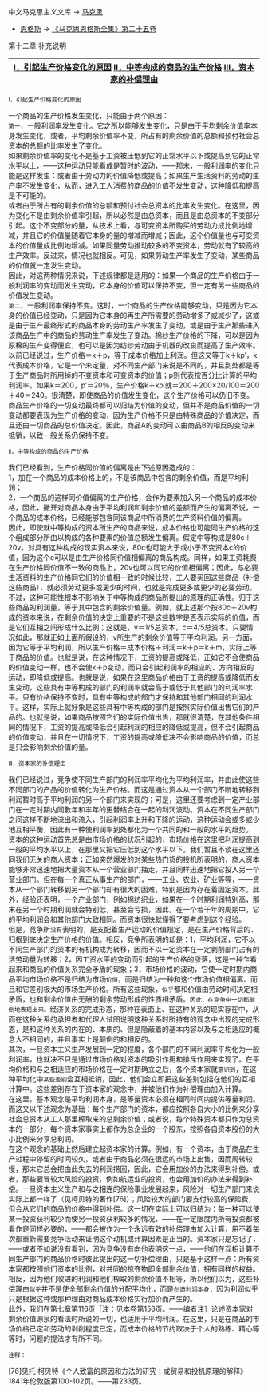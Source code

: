 中文马克思主义文库 -\> [马克思](https://www.marxists.org/chinese/marx/index.htm)
- [恩格斯](https://www.marxists.org/chinese/engels/index.htm) -\>
[《马克思恩格斯全集》第二十五卷](https://www.marxists.org/chinese/marx-engels/25/index.htm)

第十二章 补充说明

| [Ⅰ，引起生产价格变化的原因](https://www.marxists.org/chinese/marx-engels/25/013.htm#1) [Ⅱ，中等构成的商品的生产价格](https://www.marxists.org/chinese/marx-engels/25/013.htm#2) [Ⅲ，资本家的补偿理由](https://www.marxists.org/chinese/marx-engels/25/013.htm#3) |
|------------------------------------------------------------------------------------------------------------------------------------------------------------------------------------------------------------------------------------------------------------------|


  
  
  


`Ⅰ，引起生产价格变化的原因`

  
一个商品的生产价格发生变化，只能由于两个原因：  
`第一`，一般利润率发生变化。它之所以能够发生变化，只是由于平均剩余价值率本身发生变化，或者，平均剩余价值率不变，所占有的剩余价值的总额和预付社会总资本的总额的比率发生了变化。  
如果剩余价值率的变化不是基于工资被压低到它的正常水平以下或提高到它的正常水平以上，——这种运动只能看成是暂时的波动，——那末，一般利润率的变化只能是这样发生：或者由于劳动力的价值降低或提高；如果生产生活资料的劳动的生产率不发生变化，从而，进入工人消费的商品的价值不发生变动，这种降低和提高是不可能的。  
或者由于所占有的剩余价值的总额和预付社会总资本的比率发生变化。在这里，因为变化不是由剩余价值率引起，所以必然是由总资本，而且是由总资本的不变部分引起。这个不变部分的量，从技术上看，与可变资本所购买的劳动力成比例地增减，并且它的价值量随着它本身的量的增减而增减；因此，这个价值量也与可变资本的价值量成比例地增减。如果同量劳动推动较多的不变资本，劳动就有了较高的生产效率。反过来，情况也就相反。可见，如果劳动生产率发生了变动，某些商品的价值就一定发生变动。  
因此，对这两种情况来说，下述规律都是适用的：如果一个商品的生产价格由于一般利润率的变动而发生变动，它本身的价值可以保持不变，但一定有另一些商品的价值发生变动。  
`第二`，一般利润率保持不变。这时，一个商品的生产价格能够变动，只是因为它本身的价值已经变动，只是因为它本身的再生产所需要的劳动增多了或减少了，这或是由于生产最终形式的商品本身的劳动生产率发生了变动，或是由于生产那些进入该商品生产中的商品的劳动生产率发生了变动。棉纱生产价格的下降，可以是因为原棉的生产变得便宜，也可以是因为纺纱劳动由于机器的改良而提高了生产效率。  
以前已经说过，生产价格＝k＋p，等于成本价格加上利润。但这又等于k＋kp′，k代表成本价格，它是一个未定量，对不同生产部门来说是不同的，并且到处都是等于生产商品时所用掉的不变资本和可变资本的价值；p则代表按百分比计算的平均利润率。如果k＝200，p′＝20％，生产价格k＋kp′就＝200＋200×20/100＝200＋40＝240。很清楚，即使商品的价值发生变化，这个生产价格可以仍旧不变。  
商品生产价格的一切变动最终都可以归结为价值的变动，但并不是商品价值的一切变动都要表现为生产价格的变动，因为生产价格不只是由特殊商品的价值决定，而且还由一切商品的总价值决定。因此，商品A的变动可以由商品B的相反的变动来抵销，以致一般关系仍保持不变。  
  
  


`Ⅱ，中等构成的商品的生产价格`

  
我们已经看到，生产价格同价值的偏离是由下述原因造成的：  
1，加在一个商品的成本价格上的，不是该商品中包含的剩余价值，而是平均利润；  
2，一个商品的这样同价值偏离的生产价格，会作为要素加入另一个商品的成本价格，因此，撇开对商品本身由于平均利润和剩余价值的差额而产生的偏离不说，一个商品的成本价格，已经能够包含同该商品中所消费的生产资料价值的偏离。  
因此，即使就中等构成的资本所生产的商品来说，成本价格也可能同生产价格的这个组成部分所由以构成的各种要素的价值总额发生偏离。假定中等构成是80c＋20v。对具有这种构成的现实资本来说，80c也可能大于或小于不变资本c的价值，因为这个c可以是由生产价格同价值相偏离的商品构成。同样，如果工资耗费在生产价格同价值不一致的商品上，20v也可以同它的价值相偏离；因此，与必要生活资料的生产价格同它们的价值相一致的时候比较，工人要买回这些商品（补偿这些商品），就必须劳动更多或更少的时间，也就是完成更多或更少的必要劳动。  
不过，这种可能性根本不影响关于中等构成的商品所提出的原理的正确性。归于这些商品的利润量，等于其中包含的剩余价值量。例如，就上述那个按80c＋20v构成的资本来说，在剩余价值的决定上重要的不是这些数字是否表示实际的价值，而是它们互相之间形成什么比例；这就是，v＝1/5总资本，c＝4/5总资本。只要情况如此，那就正如上面所假设的，v所生产的剩余价值等于平均利润。另一方面，因为它等于平均利润，所以生产价格＝成本价格＋利润＝k＋p＝k＋m，实际上等于商品的价值。也就是说，在这种情况下，工资的提高或降低，正如它不会使商品的价值变动一样，也不会使k＋p变动，而只会引起利润率的相应的、方向相反的运动，即降低或提高。也就是说，如果在这里商品价格由于工资的提高或降低而发生变动，这些具有中等构成的部门的利润率就会高于或低于其他部门的利润率水平。只有价格保持不变时，具有中等构成的部门才保持和其他部门相同的利润水平。这样，实际上就好象是这些具有中等构成的部门是按照实际价值出售它们的产品的。也就是说，如果商品按照它们的实际价值出售，那就很清楚，在其他条件相同的情况下，工资的提高或降低会引起利润的相应的降低或提高，但不会引起商品的价值变动，并且在一切情况下，工资的提高或降低决不会影响商品的价值，而总是只会影响剩余价值的量。  
  
  


`Ⅲ，资本家的补偿理由`

  
我们已经说过，竞争使不同生产部门的利润率平均化为平均利润率，并由此使这些不同部门的产品的价值转化为生产价格。而这是通过资本从一个部门不断地转移到利润暂时高于平均利润的另一个部门来实现的；可是，这里还要考虑到一定产业部门在一定时期内同歉年和丰年的更替结合在一起的利润波动。资本在不同生产部门之间这样不断地流出和流入，引起利润率上升和下降的运动，这种运动会或多或少地互相平衡，因此有一种使利润率到处都化为一个共同的和一般的水平的趋势。  
资本的这种运动首先总是由市场价格的状况引起的，市场价格在这里把利润提高到一般的平均水平以上，在那里又把它压低到这个水平以下。我们暂且不谈在这里还同我们无关的商人资本；正如突然爆发的对某些热门货的投机所表明的，商人资本能够非常迅速地把大量资本从一个营业部门抽走，并且同样迅速地把它投入另一个营业部门。但在每一个真正从事生产的部门，——工业、农业、矿业等等，——资本从一个部门转移到另一个部门却有很大的困难，特别是因为存在着固定资本。此外，经验还表明，一个产业部门，例如棉纺织业，如果在一个时期利润特别高，那末在另一个时期利润就会特别低，甚至会亏损，因此，在一个若干年的周期中，它的平均利润会和其他部门大致相同。而资本很快就懂得了要考虑到这个经验。  
但是，竞争所`没有`表明的，是支配着生产运动的价值规定，是在生产价格背后的、归根到底决定生产价格的价值。相反，竞争所表明的却是：1，平均利润，它不以不同生产部门的资本的有机构成为转移，因而不以一定资本在一定剥削部门占有的活劳动量为转移；2，因工资水平的变动而引起的生产价格的涨落，这是一种乍看起来和商品的价值关系完全矛盾的现象；3，市场价格的波动，它使一定时期内商品平均市场价格不是归结为市场`价值`，而是归结为一种和这个市场价值相偏离、而且和它差别极大的市场生产价格。所有这些现象，`似乎`都和价值由劳动时间决定相矛盾，也和剩余价值由无酬的剩余劳动形成的性质相矛盾。`因此，在竞争中一切都颠倒地表现出来。`经济关系的完成形态，那种在表面上、在这种关系的现实存在中，从而在这种关系的承担者和代理人试图说明这种关系时所持有的观念中出现的完成形态，是和这种关系的内在的、本质的、但是隐蔽着的基本内容以及与之相适应的概念大不相同的，并且事实上是颠倒的和相反的。  
其次，一旦资本主义生产发展到一定的程度，各个部门的不同利润率平均化为一般利润率，也就决不只是通过市场价格对资本的吸引作用和排斥作用来实现了。在平均价格和与之相适应的市场价格在一定时期确立之后，各个资本家就`意识到`，在这种平均化中`某些差别`会互相抵销，因此，他们会立即把这些差别包括在他们的互相计算中。这些差别存在于资本家的观念中，并被他们作为补偿理由加入计算。  
在这里，基本观念是平均利润本身，是等量资本必须在相同时间内提供等量利润。而这又以下述观念为基础：每个生产部门的资本，都应按照各自大小的比例来分享社会总资本从工人那里榨取来的总剩余价值；或者说，每个特殊资本都只作为总资本的一部分，每个资本家事实上都作为总企业的一个股东，按照各自资本股份的大小比例来分享总利润。  
在这个观念的基础上然后建立起资本家的计算。例如，有一个资本，由于商品在生产过程中停留的时间较久，或者由于商品必须在很远的市场上出售，因而周转较慢，那末它总会把由此失去的利润捞回，因此，它会用加价的办法来得到补偿。或者，那些要冒较大风险的投资，例如航运业的投资，也会用加价的办法来得到补偿。一旦资本主义生产和与之相连的保险事业发展起来，风险对一切生产部门来说实际上都一样了（见柯贝特的著作[76]）；风险较大的部门要支付较高的保险费，但会从它们的商品的价格中得到补偿。这一切在实际上可以归结为：每一种可以使某一投资获利较少而使另一投资获利较多的情况，——在一定限度内所有投资都被看作是同样必要的，——都会被作为一个永远有效的补偿理由加入计算，用不着每次都重新需要竞争活动来证明这个动机或计算因素是正当的。资本家只是忘记了，——或者不如说没有看到，因为竞争没有向他表明这一点，——他们在互相计算不同生产部门的商品价格时彼此提出的这一切补偿理由，只是基于这样一点：所有资本家都按照他们资本的比例，对共同的掠夺物即全部剩余价值，拥有同样的权益。相反，因为他们收进的利润和他们榨取的剩余价值不相等，所以他们以为，这些补偿理由`似乎`并不是使全部剩余价值的分配平均化，而是`创造利润本身`，因为利润似乎只是根据这种或那种理由对商品成本价格实行加价而产生的。  
此外，我们在第七章第116页［注：见本卷第156页。——编者注］论述资本家对剩余价值源泉的看法时所说的一切，也适用于平均利润。在这里，只是在商品的市场价格已定和劳动的剥削程度已定，而成本价格的节约取决于个人的熟练、精心等等时，问题的提法才有所不同。  
  


`注释：`  
  
[76]见托·柯贝特《个人致富的原因和方法的研究；或贸易和投机原理的解释》1841年伦敦版第100-102页。——第233页。  

